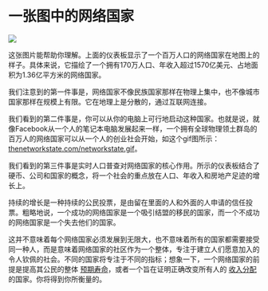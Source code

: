 # 一张图中的网络国家

![](https://book.thenetworkstate.com/assets/dashboard-1729314.png)

这张图片能帮助你理解。上面的仪表板显示了一个百万人口的网络国家在地图上的样子。具体来说，它描绘了一个拥有170万人口、年收入超过1570亿美元、占地面积为1.36亿平方米的网络国家。

我们注意到的第一件事是，网络国家不像民族国家那样在物理上集中，也不像城市国家那样在规模上有限。它在地理上是分散的，通过互联网连接。

我们看到的第二件事是，你可以从你的电脑上可行地启动这种国家。也就是说，就像Facebook从一个人的笔记本电脑发展起来一样，一个拥有全球物理领土群岛的百万人的网络国家可以从一个人的创业社会开始，如这个gif图所示：[thenetworkstate.com/networkstate.gif](https://thenetworkstate.com/networkstate.gif)。

我们看到的第三件事是实时人口普查对网络国家的核心作用。所示的仪表板结合了硬币、公司和国家的概念，将一个社会的重点放在人口、年收入和房地产足迹的增长上。

持续的增长是一种持续的公民投票，是由留在里面的人和外面的人申请的信任投票。粗略地说，一个成功的网络国家是一个吸引结盟的移民的国家，而一个不成功的网络国家是一个失去他们的国家。

这并不意味着每个网络国家必须发展到无限大，也不意味着所有的国家都需要接受同一种人，而是意味着网络国家的社区作为一个整体，专注于建立人们愿意加入的令人钦佩的社会。不同的国家将专注于不同的指标；想象一下，一个网络国家的前提是提高其公民的整体 [预期寿命](https://twitter.com/balajis/status/1287395551487524864)，或者一个旨在证明正确改变所有人的 [收入分配](https://www.gapminder.org/fw/income-mountains/) 的国家。你将得到你所衡量的。
